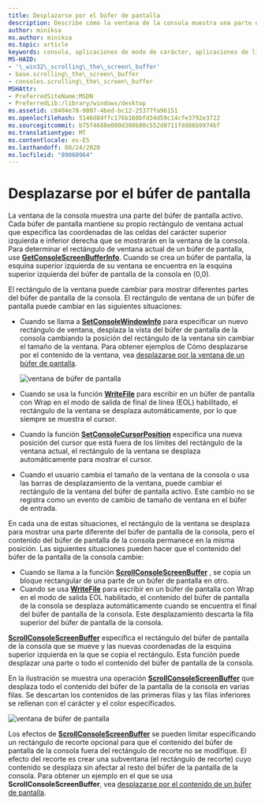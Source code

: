 ```yaml
---
title: Desplazarse por el búfer de pantalla
description: Describe cómo la ventana de la consola muestra una parte del búfer de pantalla activo.
author: miniksa
ms.author: miniksa
ms.topic: article
keywords: consola, aplicaciones de modo de carácter, aplicaciones de línea de comandos, aplicaciones de terminal, API de consola
MS-HAID:
- '\_win32\_scrolling\_the\_screen\_buffer'
- base.scrolling\_the\_screen\_buffer
- consoles.scrolling\_the\_screen\_buffer
MSHAttr:
- PreferredSiteName:MSDN
- PreferredLib:/library/windows/desktop
ms.assetid: c8404e78-9807-4bed-bc12-25377fa96151
ms.openlocfilehash: 5146d84ffc176b160bfd34d59c14cfe3792e3722
ms.sourcegitcommit: b75f4688e080d300b80c552d0711fdd86b9974bf
ms.translationtype: MT
ms.contentlocale: es-ES
ms.lasthandoff: 08/24/2020
ms.locfileid: "89060964"
---
```

# <a name="scrolling-the-screen-buffer"></a>Desplazarse por el búfer de pantalla


La ventana de la consola muestra una parte del búfer de pantalla activo. Cada búfer de pantalla mantiene su propio rectángulo de ventana actual que especifica las coordenadas de las celdas del carácter superior izquierda e inferior derecha que se mostrarán en la ventana de la consola. Para determinar el rectángulo de ventana actual de un búfer de pantalla, use [**GetConsoleScreenBufferInfo**](getconsolescreenbufferinfo.md). Cuando se crea un búfer de pantalla, la esquina superior izquierda de su ventana se encuentra en la esquina superior izquierda del búfer de pantalla de la consola en (0,0).

El rectángulo de la ventana puede cambiar para mostrar diferentes partes del búfer de pantalla de la consola. El rectángulo de ventana de un búfer de pantalla puede cambiar en las siguientes situaciones:

- Cuando se llama a [**SetConsoleWindowInfo**](setconsolewindowinfo.md) para especificar un nuevo rectángulo de ventana, desplaza la vista del búfer de pantalla de la consola cambiando la posición del rectángulo de la ventana sin cambiar el tamaño de la ventana. Para obtener ejemplos de Cómo desplazarse por el contenido de la ventana, vea [desplazarse por la ventana de un búfer de pantalla](scrolling-a-screen-buffer-s-window.md).

  ![ventana de búfer de pantalla](images/cscon-01.png)

- Cuando se usa la función [**WriteFile**](https://msdn.microsoft.com/library/windows/desktop/aa365747) para escribir en un búfer de pantalla con Wrap en el modo de salida de final de línea (EOL) habilitado, el rectángulo de la ventana se desplaza automáticamente, por lo que siempre se muestra el cursor.
- Cuando la función [**SetConsoleCursorPosition**](setconsolecursorposition.md) especifica una nueva posición del cursor que está fuera de los límites del rectángulo de la ventana actual, el rectángulo de la ventana se desplaza automáticamente para mostrar el cursor.
- Cuando el usuario cambia el tamaño de la ventana de la consola o usa las barras de desplazamiento de la ventana, puede cambiar el rectángulo de la ventana del búfer de pantalla activo. Este cambio no se registra como un evento de cambio de tamaño de ventana en el búfer de entrada.

En cada una de estas situaciones, el rectángulo de la ventana se desplaza para mostrar una parte diferente del búfer de pantalla de la consola, pero el contenido del búfer de pantalla de la consola permanece en la misma posición. Las siguientes situaciones pueden hacer que el contenido del búfer de la pantalla de la consola cambie:

- Cuando se llama a la función [**ScrollConsoleScreenBuffer**](scrollconsolescreenbuffer.md) , se copia un bloque rectangular de una parte de un búfer de pantalla en otro.
- Cuando se usa [**WriteFile**](https://msdn.microsoft.com/library/windows/desktop/aa365747) para escribir en un búfer de pantalla con Wrap en el modo de salida EOL habilitado, el contenido del búfer de pantalla de la consola se desplaza automáticamente cuando se encuentra el final del búfer de pantalla de la consola. Este desplazamiento descarta la fila superior del búfer de pantalla de la consola.

[**ScrollConsoleScreenBuffer**](scrollconsolescreenbuffer.md) especifica el rectángulo del búfer de pantalla de la consola que se mueve y las nuevas coordenadas de la esquina superior izquierda en la que se copia el rectángulo. Esta función puede desplazar una parte o todo el contenido del búfer de pantalla de la consola.

En la ilustración se muestra una operación [**ScrollConsoleScreenBuffer**](scrollconsolescreenbuffer.md) que desplaza todo el contenido del búfer de la pantalla de la consola en varias filas. Se descartan los contenidos de las primeras filas y las filas inferiores se rellenan con el carácter y el color especificados.

![ventana de búfer de pantalla](images/cscon-02.png)

Los efectos de [**ScrollConsoleScreenBuffer**](scrollconsolescreenbuffer.md) se pueden limitar especificando un rectángulo de recorte opcional para que el contenido del búfer de pantalla de la consola fuera del rectángulo de recorte no se modifique. El efecto del recorte es crear una subventana (el rectángulo de recorte) cuyo contenido se desplaza sin afectar al resto del búfer de la pantalla de la consola. Para obtener un ejemplo en el que se usa **ScrollConsoleScreenBuffer**, vea [desplazarse por el contenido de un búfer de pantalla](scrolling-a-screen-buffer-s-contents.md).

 

 




